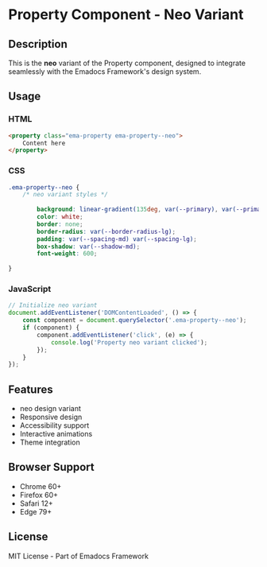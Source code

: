 # Property Component - Neo Variant

## Description
This is the **neo** variant of the Property component, designed to integrate seamlessly with the Emadocs Framework's design system.

## Usage

### HTML
```html
<property class="ema-property ema-property--neo">
    Content here
</property>
```

### CSS
```css
.ema-property--neo {
    /* neo variant styles */
    
        background: linear-gradient(135deg, var(--primary), var(--primary-dark));
        color: white;
        border: none;
        border-radius: var(--border-radius-lg);
        padding: var(--spacing-md) var(--spacing-lg);
        box-shadow: var(--shadow-md);
        font-weight: 600;
    
}
```

### JavaScript
```javascript
// Initialize neo variant
document.addEventListener('DOMContentLoaded', () => {
    const component = document.querySelector('.ema-property--neo');
    if (component) {
        component.addEventListener('click', (e) => {
            console.log('Property neo variant clicked');
        });
    }
});
```

## Features
- neo design variant
- Responsive design
- Accessibility support
- Interactive animations
- Theme integration

## Browser Support
- Chrome 60+
- Firefox 60+
- Safari 12+
- Edge 79+

## License
MIT License - Part of Emadocs Framework
